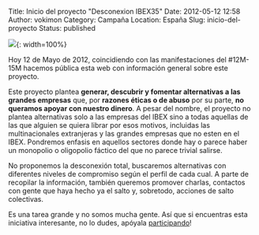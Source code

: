 Title: Inicio del proyecto "Desconexion IBEX35"
Date: 2012-05-12 12:58
Author: vokimon
Category: Campaña
Location: España
Slug: inicio-del-proyecto
Status: published

![]({static}/images/logo-desconexionibex35.svg){: width=100%}

<!-- PELICAN_BEGIN_SUMMARY -->
Hoy 12 de Mayo de 2012,
coincidiendo con las manifestaciones del #12M-15M hacemos pública esta web con información general sobre este proyecto.
<!-- PELICAN_END_SUMMARY -->

Este proyecto plantea **generar, descubrir y fomentar alternativas a las grandes empresas**
que, por **razones éticas o de abuso** por su parte, **no queramos apoyar con nuestro dinero**.
A pesar del nombre, el proyecto no plantea alternativas solo a las empresas del IBEX
sino a todas aquellas de las que alguien se quiera librar por esos motivos,
incluidas las multinacionales extranjeras y las grandes empresas que no esten en el IBEX.
Pondremos enfasis en aquellos sectores donde hay o parece haber un monopolio o oligopolio fáctico del que no parece trivial salirse.

No proponemos la desconexión total, buscaremos alternativas con diferentes niveles de compromiso según el perfil de cada cual.
A parte de recopilar la información, también queremos promover charlas, contactos con gente que haya hecho ya el salto y, sobretodo, acciones de salto colectivas.

Es una tarea grande y no somos mucha gente.
Así que si encuentras esta iniciativa interesante, no lo dudes, apóyala [participando]({filename}/pages/colabora.md)!


